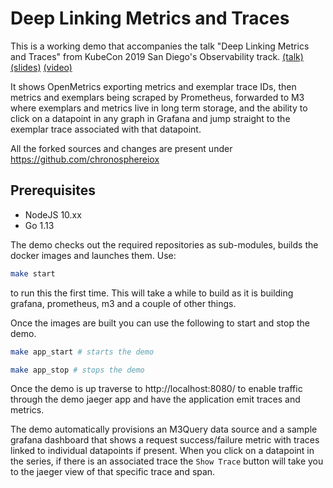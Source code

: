 # Deep Linking Metrics and Traces

This is a working demo that accompanies the talk "Deep Linking Metrics and Traces" from KubeCon 2019 San Diego's Observability track. [(talk)](https://kccncna19.sched.com/event/UaXX/deep-linking-metrics-and-traces-with-opentelemetry-openmetrics-and-m3-rob-skillington-chronosphere) [(slides)](https://static.sched.com/hosted_files/kccncna19/2e/Deep%20Linking%20Metrics%20and%20Traces%20with%20OpenTelemetry%2C%20OpenMetrics%2C%20Prometheus%20and%20M3%20%281%29.pdf) [(video)](https://www.youtube.com/watch?v=TzNZIEvhAdA)

It shows OpenMetrics exporting metrics and exemplar trace IDs, then metrics and exemplars being scraped by Prometheus, forwarded to M3 where exemplars and metrics live in long term storage, and the ability to click on a datapoint in any graph in Grafana and jump straight to the exemplar trace associated with that datapoint.

All the forked sources and changes are present under https://github.com/chronosphereiox

## Prerequisites

- NodeJS 10.xx
- Go 1.13

The demo checks out the required repositories as sub-modules, builds the docker images and launches
them. Use:
```bash
make start
```
to run this the first time. This will take a while to build as it is building
grafana, prometheus, m3 and a couple of other things.

Once the images are built you can use the following to start and stop the demo.

```bash
make app_start # starts the demo

make app_stop # stops the demo
```

Once the demo is up traverse to http://localhost:8080/ to enable traffic through the demo jaeger app
and have the application emit traces and metrics.

The demo automatically provisions an M3Query data source and a sample grafana dashboard that shows 
a request success/failure metric with traces linked to individual datapoints if present. When you 
click on a datapoint in the series, if there is an associated trace the `Show Trace` button will 
take you to the jaeger view of that specific trace and span.
